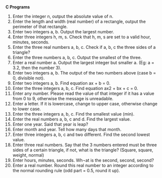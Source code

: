 **C Programs**
1. Enter the integer n, output the absolute value of n.
2. Enter the length and width (real number) of a rectangle, output the perimeter of that rectangle.
3. Enter two integers a, b. Output the largest number.
4. Enter three integers h, m, s. Check that h, m, s are set to a valid hour, minutes, seconds.
5. Enter the three real numbers a, b, c. Check if a, b, c the three sides of a triangle?
6. Enter the three numbers a, b, c. Output the smallest of the three.
7. Enter a real number a. Output the largest integer but smaller a. (Eg: a = 3.2, then the number 3).
8. Enter two integers a, b. The output of the two numbers above (case b = 0, divisible not).
9. Enter two integers a, b. Find equation ax + b = 0.
10. Enter the three integers a, b, c. Find equation ax2 + bx + c = 0.
11. Enter any number. Please read the value of that integer if it has a value from 0 to 9, otherwise the message is unreadable.
12. Enter a letter. If it is lowercase, change to upper case, otherwise change to lower case.
13. Enter the three integers a, b, c. Find the smallest value (min).
14. Enter the real numbers a, b, c and d. Find the largest value.
15. Enter one year. Said that year is leap?
16. Enter month and year. Tell how many days that month.
17. Enter three integers a, b, c and two different. Find the second lowest value.
18. Enter three real numbers. Say that the 3 numbers entered must be three sides of a certain triangle, if not, what is the triangle? (Square, square, weight, normal)
19. Enter hours, minutes, seconds. Wh¬at is the second, second, second?
20. Enter a real number. Round this real number to an integer according to the normal rounding rule (odd part = 0.5, round it up).

